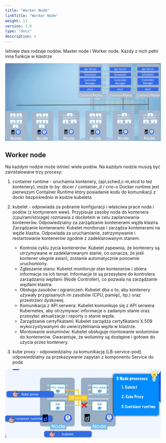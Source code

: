 ```yaml
---
title: "Worker Node"
linkTitle: "Worker Node"
weight: 11
version: 1.0
type: "docs"
description: >
---
```


Istnieje dwa rodzaje nodów.
Master node i Worker node. Kazdy z nich pełni inna funkcje w klastrze

![nods](../02-architecture/img/architecture.png)

## Worker node

Na każdym nodzie może istnieć wiele podów.
Na każdym nodzie muszą być zainstalowane trzy procesy:

1. container runtime -  uruchamia kontenery, (api,sched,c-m,etcd to też kontenery), może to by: docer / container_d / crio-o
Docker runtime jest pierwszym Container Runtime który posiadanie kodu do komunikacji z dockr bezpośrednio w kodzie kubeleta

2. kubelet - odpowiada za pobranie konfiguracji i właściwa prace noda i podów (z kontynerem wew). Przypisuje zasoby noda do kontenera (cpu/ram/storage)
rozmawia z docketem w celu zaplanowania kontenerów. Odpowiedzialny za zarządzanie kontenerami węzła klastra.
    Zarządzanie kontenerami: Kubelet monitoruje i zarządza kontenerami na węźle klastra. Odpowiada za uruchamianie, zatrzymywanie i restartowanie kontenerów zgodnie z zadeklarowanym stanem.

    - Kontrola cyklu życia kontenerów: Kubelet zapewnia, że kontenery są utrzymywane w zadeklarowanym stanie, co oznacza, że jeśli kontener ulegnie awarii, zostanie automatycznie ponownie uruchomiony.
    - Zgłaszanie stanu: Kubelet monitoruje stan kontenerów i zbiera informacje na ich temat. Informacje te są przesyłane do kontrolera zarządzania węzłami (Node Controller), co pozwala na zarządzanie węzłami klastra.
    - Obsługa zasobów i ograniczeń: Kubelet dba o to, aby kontenery używały przypisanych im zasobów (CPU, pamięć, itp.) oraz przestrzeni dyskowej.
    - Komunikacja z API serwera: Kubelet komunikuje się z API serwera Kubernetes, aby otrzymywać informacje o zadanym stanie oraz przesyłać aktualizacje i raporty o stanie węzła.
    - Zarządzanie certyfikatami: Kubelet zarządza certyfikatami X.509 wykorzystywanymi do uwierzytelniania węzła w klastrze.
    - Montowanie woluminów: Kubelet obsługuje montowanie woluminów do kontenerów. Gwarantuje, że woluminy są dostępne i gotowe do użycia przez kontenery.

3. kube proxy - odpowiedzialny za komunikację (LB-service-pod). odpowiedzialny za przekazywanie zapytań z komponentu Service do poda

![process](../02-architecture/img/process.png)
